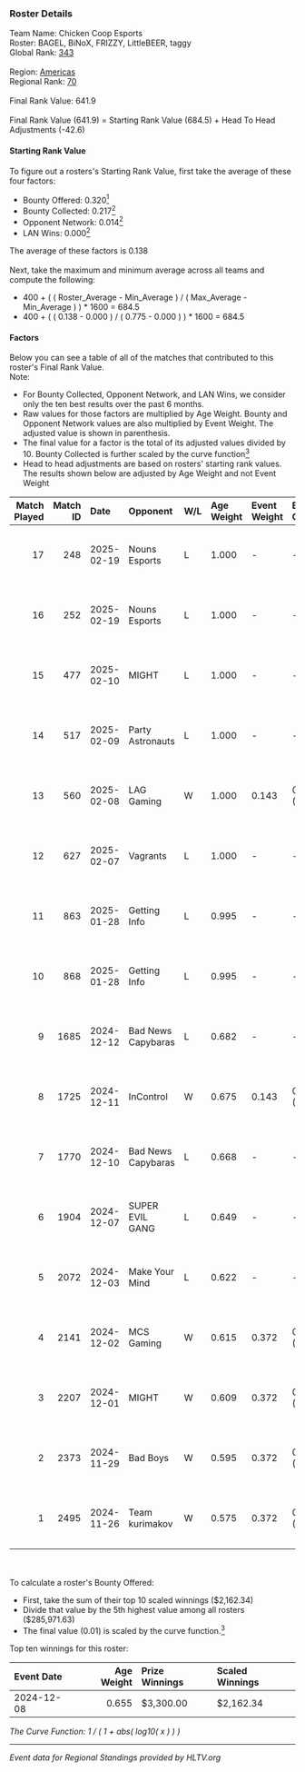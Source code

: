 ### Roster Details<br />
Team Name: Chicken Coop Esports<br />
Roster: BAGEL, BiNoX, FRIZZY, LittleBEER, taggy<br />
Global Rank: [343](../../standings_global_2025_02_28.md)<br />
<br />
Region: [Americas]( ../../standings_americas_2025_02_28.md)<br />
Regional Rank: [70]( ../../standings_americas_2025_02_28.md)<br />
<br />
Final Rank Value:  641.9<br />
<br />
Final Rank Value (641.9) = Starting Rank Value (684.5) + Head To Head Adjustments (-42.6)<br />

#### Starting Rank Value<br />
To figure out a rosters's Starting Rank Value, first take the average of these four factors:<br />
- Bounty Offered: 0.320[<sup>1</sup>](#table2)
- Bounty Collected: 0.217[<sup>2</sup>](#table1)
- Opponent Network: 0.014[<sup>2</sup>](#table1)
- LAN Wins: 0.000[<sup>2</sup>](#table1)

The average of these factors is 0.138<br />
<br />
Next, take the maximum and minimum average across all teams and compute the following:<br />
- 400 + ( ( Roster_Average - Min_Average ) / ( Max_Average - Min_Average ) ) * 1600 = 684.5
- 400 + ( ( 0.138 - 0.000 ) / ( 0.775 - 0.000 ) ) * 1600 = 684.5


#### Factors<br />
Below you can see a table of all of the matches that contributed to this roster's Final Rank Value.<br />
Note:<br />

- For Bounty Collected, Opponent Network, and LAN Wins, we consider only the ten best results over the past 6 months.
- Raw values for those factors are multiplied by Age Weight. Bounty and Opponent Network values are also multiplied by Event Weight. The adjusted value is shown in parenthesis.
- The final value for a factor is the total of its adjusted values divided by 10. Bounty Collected is further scaled by the curve function[<sup>3</sup>](#curveFunction)
- Head to head adjustments are based on rosters' starting rank values. The results shown below are adjusted by Age Weight and not Event Weight
<span id="table1"></span><br />


| Match Played | Match ID | Date       | Opponent           | W/L | Age Weight | Event Weight | Bounty Collected | Opponent Network | LAN Wins  | H2H Adj. | Roster                                  |
| -: | -: | :- | :- | :- | :- | :- | :- | :- | :- | -: | :- |
|           17 |      248 | 2025-02-19 | Nouns Esports      | L   | 1.000      | -            | -                | -                | -         |    -5.25 | BAGEL, BiNoX, FRIZZY, LittleBEER, taggy |
|           16 |      252 | 2025-02-19 | Nouns Esports      | L   | 1.000      | -            | -                | -                | -         |    -5.52 | BAGEL, BiNoX, FRIZZY, LittleBEER, taggy |
|           15 |      477 | 2025-02-10 | MIGHT              | L   | 1.000      | -            | -                | -                | -         |   -12.59 | BAGEL, BiNoX, FRIZZY, LittleBEER, taggy |
|           14 |      517 | 2025-02-09 | Party Astronauts   | L   | 1.000      | -            | -                | -                | -         |    -6.86 | BAGEL, BiNoX, FRIZZY, LittleBEER, taggy |
|           13 |      560 | 2025-02-08 | LAG Gaming         | W   | 1.000      | 0.143        | 0.002 (0.000)    | 0.030 (0.004)    | 0 (0.000) |    12.82 | BAGEL, BiNoX, FRIZZY, LittleBEER, taggy |
|           12 |      627 | 2025-02-07 | Vagrants           | L   | 1.000      | -            | -                | -                | -         |    -9.08 | BAGEL, BiNoX, FRIZZY, LittleBEER, taggy |
|           11 |      863 | 2025-01-28 | Getting Info       | L   | 0.995      | -            | -                | -                | -         |    -5.24 | BAGEL, BiNoX, FRIZZY, LittleBEER, taggy |
|           10 |      868 | 2025-01-28 | Getting Info       | L   | 0.995      | -            | -                | -                | -         |    -5.50 | BAGEL, BiNoX, FRIZZY, LittleBEER, taggy |
|            9 |     1685 | 2024-12-12 | Bad News Capybaras | L   | 0.682      | -            | -                | -                | -         |   -11.28 | BAGEL, Freaky, FRIZZY, LittleBEER, supa |
|            8 |     1725 | 2024-12-11 | InControl          | W   | 0.675      | 0.143        | 0.000 (0.000)    | 0.000 (0.000)    | 0 (0.000) |     3.19 | BAGEL, Freaky, FRIZZY, LittleBEER, supa |
|            7 |     1770 | 2024-12-10 | Bad News Capybaras | L   | 0.668      | -            | -                | -                | -         |   -11.45 | BAGEL, Freaky, FRIZZY, LittleBEER, supa |
|            6 |     1904 | 2024-12-07 | SUPER EVIL GANG    | L   | 0.649      | -            | -                | -                | -         |    -7.98 | BAGEL, Freaky, FRIZZY, LittleBEER, supa |
|            5 |     2072 | 2024-12-03 | Make Your Mind     | L   | 0.622      | -            | -                | -                | -         |    -8.80 | BAGEL, Freaky, FRIZZY, LittleBEER, supa |
|            4 |     2141 | 2024-12-02 | MCS Gaming         | W   | 0.615      | 0.372        | 0.003 (0.001)    | 0.169 (0.039)    | 0 (0.000) |     8.26 | BAGEL, Freaky, FRIZZY, LittleBEER, supa |
|            3 |     2207 | 2024-12-01 | MIGHT              | W   | 0.609      | 0.372        | 0.002 (0.000)    | 0.276 (0.063)    | 0 (0.000) |    11.03 | BAGEL, Freaky, FRIZZY, LittleBEER, supa |
|            2 |     2373 | 2024-11-29 | Bad Boys           | W   | 0.595      | 0.372        | 0.005 (0.001)    | 0.155 (0.034)    | 0 (0.000) |     8.60 | BAGEL, Freaky, FRIZZY, LittleBEER, supa |
|            1 |     2495 | 2024-11-26 | Team kurimakov     | W   | 0.575      | 0.372        | 0.000 (0.000)    | 0.000 (0.000)    | 0 (0.000) |     3.04 | BAGEL, Freaky, FRIZZY, LittleBEER, supa |

<br />
<span id="table2"></span><br />
To calculate a roster's Bounty Offered:<br />

- First, take the sum of their top 10 scaled winnings ($2,162.34)
- Divide that value by the 5th highest value among all rosters ($285,971.63)
- The final value (0.01) is scaled by the curve function.[<sup>3</sup>](#curveFunction)

Top ten winnings for this roster:<br />

| Event Date | Age Weight | Prize Winnings | Scaled Winnings |
| :- | -: | :- | :- |
| 2024-12-08 |      0.655 | $3,300.00      | $2,162.34       |


<span id="curveFunction"></span>_The Curve Function: 1 / ( 1 + abs( log10( x ) ) )_<br />

---
_Event data for Regional Standings provided by HLTV.org_<br />
